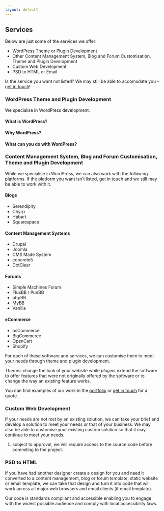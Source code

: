 ---layout: default---## ServicesBelow are just some of the services we offer:* WordPress Theme or Plugin Development* Other Content Management System, Blog and Forum Customisation, Theme and Plugin Development* Custom Web Development* PSD to HTML or EmailIs the service you want not listed? We may still be able to accomodate you - [get in touch](/contact/)!### WordPress Theme and Plugin DevelopmentWe specialise in WordPress development.#### What is WordPress?#### Why WordPress?#### What can you do with WordPress?### Content Management System, Blog and Forum Customisation, Theme and Plugin DevelopmentWhile we specialise in WordPress, we can also work with the following platforms. If the platform you want isn't listed, get in touch and we still may be able to work with it.#### Blogs* Serendipity* Chyrp* Habari* Squarespace#### Content Management Systems* Drupal* Joomla* CMS Made System* concrete5* DotClear#### Forums* Simple Machines Forum* FluxBB / PunBB* phpBB* MyBB* Vanilla#### eCommerce* osCommerce* BigCommerce* OpenCart* ShopifyFor each of these software and services, we can customise them to meet your needs through theme and plugin development.*Themes* change the look of your website while *plugins* extend the software to offer features that were not originally offered by the software or to change the way an existing feature works.You can find examples of our work in the [portfolio](/portfolio) or [get in touch](/contact) for a quote.### Custom Web DevelopmentIf your needs are not met by an existing solution, we can take your brief and develop a solution to meet your needs or that of your business. We may also be able to customise your existing custom solution so that it may continue to meet your needs.1. subject to approval, we will require access to the source code before commiting to the project.### PSD to HTMLIf you have had another designer create a design for you and need it converted to a content management, blog or forum template, static website or email template, we can take that design and turn it into code that will work across all major web browsers and email clients (if email template).Our code is standards compliant and accessible enabling you to engage with the widest possible audience and comply with local accessibility laws.